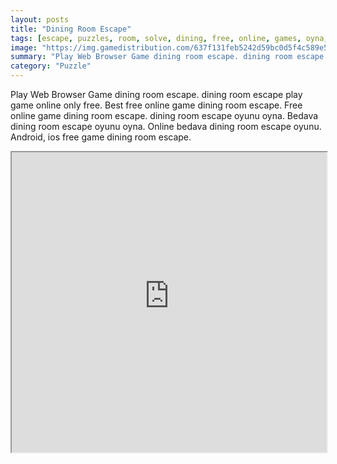 ```yaml
---
layout: posts
title: "Dining Room Escape"
tags: [escape, puzzles, room, solve, dining, free, online, games, oyna, game, free, games, play, play, games]
image: "https://img.gamedistribution.com/637f131feb5242d59bc0d5f4c589e550.jpg"
summary: "Play Web Browser Game dining room escape. dining room escape play game online only free. Best free online game dining room escape. Free online game dining room escape. dining room escape oyunu oyna. Bedava dining room escape oyunu oyna. Online bedava dining room escape oyunu. Android, ios free game dining room escape."
category: "Puzzle"
---
```


Play Web Browser Game dining room escape. dining room escape play game online only free. Best free online game dining room escape. Free online game dining room escape. dining room escape oyunu oyna. Bedava dining room escape oyunu oyna. Online bedava dining room escape oyunu. Android, ios free game dining room escape.

<iframe width="100%" height="480px;" src="https://flash.gamedistribution.com?game=637f131feb5242d59bc0d5f4c589e550"></iframe>